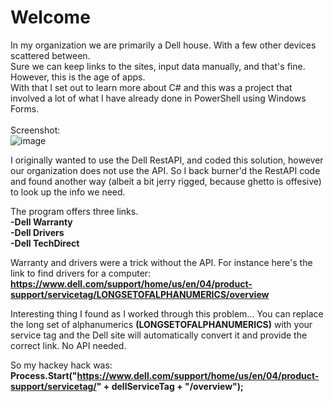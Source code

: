 # Welcome 

In my organization we are primarily a Dell house. With a few other devices scattered between. <br>
Sure we can keep links to the sites, input data manually, and that's fine. However, this is the age of apps.<br>
With that I set out to learn more about C# and this was a project that involved a lot of what I have already done in PowerShell using Windows Forms. <br>
<br>
Screenshot:<br>
![image](https://user-images.githubusercontent.com/48245017/76416099-cde44e80-6370-11ea-9231-748bb49703bb.png)

I originally wanted to use the Dell RestAPI, and coded this solution, however our organization does not use the API. So I back burner'd the RestAPI code and found another way (albeit a bit jerry rigged, because ghetto is offesive) to look up the info we need. 

The program offers three links.<br>
<b>-Dell Warranty<br>
-Dell Drivers<br>
-Dell TechDirect<br></b>

Warranty and drivers were a trick without the API. For instance here's the link to find drivers for a computer: <br>
<b>https://www.dell.com/support/home/us/en/04/product-support/servicetag/LONGSETOFALPHANUMERICS/overview</b>

Interesting thing I found as I worked through this problem... You can replace the long set of alphanumerics <b>(LONGSETOFALPHANUMERICS)</b> with your service tag and the Dell site will automatically convert it and provide the correct link. No API needed.

So my hackey hack was: <br>
<b>Process.Start("https://www.dell.com/support/home/us/en/04/product-support/servicetag/" + dellServiceTag + "/overview");</b>
